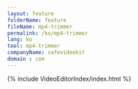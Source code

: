 ```yaml
---
layout: feature
folderName: feature
fileName: mp4-trimmer
permalink: /ko/mp4-trimmer
lang: ko
tool: mp4-trimmer
companyName: safevideokit
domain : com
---
```


{% include VideoEditorIndex/index.html %}

   